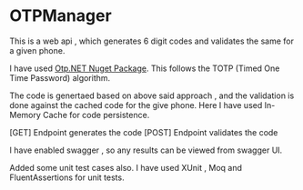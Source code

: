 # OTPManager

This is a web api , which generates 6 digit codes and validates the same for a given phone.

I have used [Otp.NET Nuget Package](https://www.nuget.org/packages/Otp.NET). This follows the TOTP (Timed One Time Password) algorithm.

The code is genertaed based on above said approach , and the validation is done against the cached code for the give phone. Here I have used In-Memory Cache for code persistence.

[GET] Endpoint generates the code
[POST] Endpoint validates the code

I have enabled swagger , so any results can be viewed from swagger UI.

Added some unit test cases also. I have used XUnit , Moq and FluentAssertions for unit tests.

